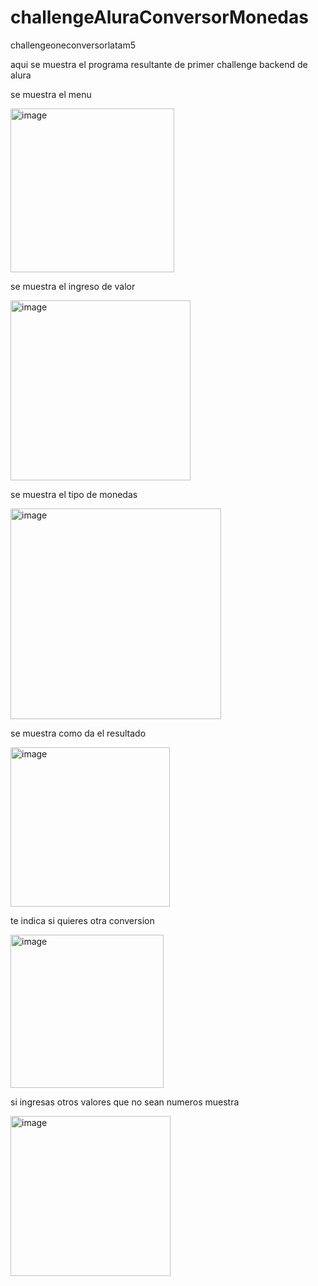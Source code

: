 # challengeAluraConversorMonedas


challengeoneconversorlatam5

aqui se muestra el programa resultante de primer challenge  backend de alura  

se muestra el menu

<img width="262" alt="image" src="https://github.com/osvaldomatv/challengeAluraConversorMonedas/assets/129325359/cc9e785d-a0c2-4176-b5ae-59212155e4d8">

se muestra el ingreso de valor

<img width="288" alt="image" src="https://github.com/osvaldomatv/challengeAluraConversorMonedas/assets/129325359/1c9ff132-861b-4f27-b817-89706fe5c967">

se muestra el tipo de monedas

<img width="337" alt="image" src="https://github.com/osvaldomatv/challengeAluraConversorMonedas/assets/129325359/8c079875-0a11-48bd-8d49-535e1139d29f">

se muestra como da el resultado

<img width="255" alt="image" src="https://github.com/osvaldomatv/challengeAluraConversorMonedas/assets/129325359/e400c3ef-ff31-4076-884e-d264ce2a5807">

te indica si quieres otra conversion

<img width="245" alt="image" src="https://github.com/osvaldomatv/challengeAluraConversorMonedas/assets/129325359/c3db113e-8142-489a-b1b9-1b211a78ade6">


si ingresas otros valores que no sean numeros muestra 

<img width="256" alt="image" src="https://github.com/osvaldomatv/challengeAluraConversorMonedas/assets/129325359/1e37bc06-2497-474d-9232-ababfc258a36">



